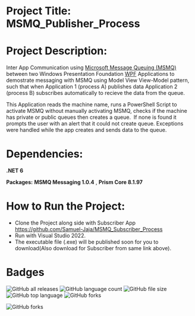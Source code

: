 # Project Title: MSMQ_Publisher_Process

# Project Description: 
Inter App Communication using [Microsoft Message Queuing (MSMQ)](https://learn.microsoft.com/en-us/previous-versions/windows/desktop/msmq/ms711472(v=vs.85)) between two Windows Presentation Foundation [WPF](https://learn.microsoft.com/en-us/dotnet/desktop/wpf/overview/?view=azurestackps-2.5.0) Applications to demostrate messaging with MSMQ using Model View View-Model pattern, such that when Application 1 (process A) publishes data Application 2 (process B) subscribes automatically to recieve the data from the queue.

This Application reads the machine name, runs a PowerShell Script to activate MSMQ without manually activating MSMQ, checks if the machine has private or public queues then creates a queue.  If none is found it prompts the user with an alert that it could not create queue. Exceptions were handled while the app creates and sends data to the queue.

# Dependencies:
**.NET 6**

**Packages:**
**MSMQ Messaging 1.0.4** , 
**Prism Core 8.1.97**

# How to Run the Project: 
* Clone the Project along side with Subscriber App https://github.com/Samuel-Jaja/MSMQ_Subscriber_Process
* Run with Visual Studio 2022. 
* The executable file (.exe) will be published soon for you to download(Also download for Subscriber from same link above).


# Badges
![GitHub all releases](https://img.shields.io/github/downloads/Samuel-Jaja/MSMQ_MVVM_Application/total)
![GitHub language count](https://img.shields.io/github/languages/count/Samuel-Jaja/MSMQ_MVVM_Application)
![GitHub file size](https://img.shields.io/github/repo-size/Samuel-Jaja/MSMQ_MVVM_Application)
![GitHub top language](https://img.shields.io/github/languages/top/Samuel-Jaja/MSMQ_MVVM_Application?color=yellow)
![GitHub forks](https://img.shields.io/github/forks/Samuel-Jaja/MSMQ_MVVM_Application?style=social)

![GitHub forks](https://img.shields.io/twitter/follow/senibo_sj?style=social)
